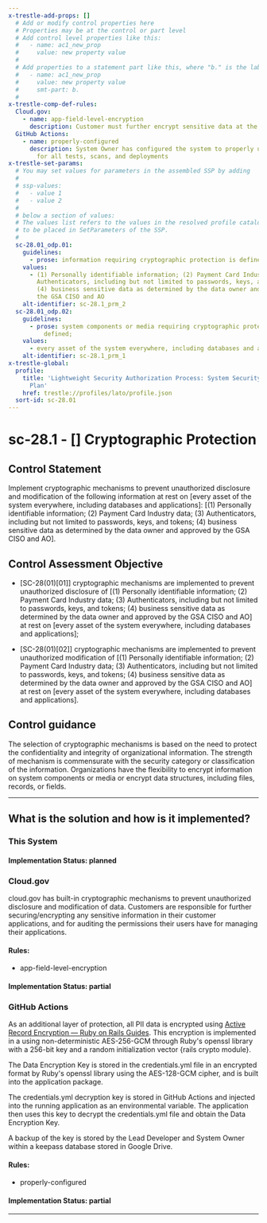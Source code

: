 ```yaml
---
x-trestle-add-props: []
  # Add or modify control properties here
  # Properties may be at the control or part level
  # Add control level properties like this:
  #   - name: ac1_new_prop
  #     value: new property value
  #
  # Add properties to a statement part like this, where "b." is the label of the target statement part
  #   - name: ac1_new_prop
  #     value: new property value
  #     smt-part: b.
  #
x-trestle-comp-def-rules:
  Cloud.gov:
    - name: app-field-level-encryption
      description: Customer must further encrypt sensitive data at the field level
  GitHub Actions:
    - name: properly-configured
      description: System Owner has configured the system to properly utilize CI/CD
        for all tests, scans, and deployments
x-trestle-set-params:
  # You may set values for parameters in the assembled SSP by adding
  #
  # ssp-values:
  #   - value 1
  #   - value 2
  #
  # below a section of values:
  # The values list refers to the values in the resolved profile catalog, and the ssp-values represent new values
  # to be placed in SetParameters of the SSP.
  #
  sc-28.01_odp.01:
    guidelines:
      - prose: information requiring cryptographic protection is defined;
    values:
      - (1) Personally identifiable information; (2) Payment Card Industry data; (3)
        Authenticators, including but not limited to passwords, keys, and tokens;
        (4) business sensitive data as determined by the data owner and approved by
        the GSA CISO and AO
    alt-identifier: sc-28.1_prm_2
  sc-28.01_odp.02:
    guidelines:
      - prose: system components or media requiring cryptographic protection is/are
          defined;
    values:
      - every asset of the system everywhere, including databases and applications
    alt-identifier: sc-28.1_prm_1
x-trestle-global:
  profile:
    title: 'Lightweight Security Authorization Process: System Security and Privacy
      Plan'
    href: trestle://profiles/lato/profile.json
  sort-id: sc-28.01
---
```


# sc-28.1 - \[\] Cryptographic Protection

## Control Statement

Implement cryptographic mechanisms to prevent unauthorized disclosure and modification of the following information at rest on [every asset of the system everywhere, including databases and applications]: [(1) Personally identifiable information; (2) Payment Card Industry data; (3) Authenticators, including but not limited to passwords, keys, and tokens; (4) business sensitive data as determined by the data owner and approved by the GSA CISO and AO].

## Control Assessment Objective

- \[SC-28(01)[01]\] cryptographic mechanisms are implemented to prevent unauthorized disclosure of [(1) Personally identifiable information; (2) Payment Card Industry data; (3) Authenticators, including but not limited to passwords, keys, and tokens; (4) business sensitive data as determined by the data owner and approved by the GSA CISO and AO] at rest on [every asset of the system everywhere, including databases and applications];

- \[SC-28(01)[02]\] cryptographic mechanisms are implemented to prevent unauthorized modification of [(1) Personally identifiable information; (2) Payment Card Industry data; (3) Authenticators, including but not limited to passwords, keys, and tokens; (4) business sensitive data as determined by the data owner and approved by the GSA CISO and AO] at rest on [every asset of the system everywhere, including databases and applications].

## Control guidance

The selection of cryptographic mechanisms is based on the need to protect the confidentiality and integrity of organizational information. The strength of mechanism is commensurate with the security category or classification of the information. Organizations have the flexibility to encrypt information on system components or media or encrypt data structures, including files, records, or fields.

______________________________________________________________________

## What is the solution and how is it implemented?

<!-- For implementation status enter one of: implemented, partial, planned, alternative, not-applicable -->

<!-- Note that the list of rules under ### Rules: is read-only and changes will not be captured after assembly to JSON -->

### This System

<!-- Add implementation prose for the main This System component for control: sc-28.1 -->

#### Implementation Status: planned

### Cloud.gov

cloud.gov has built-in cryptographic mechanisms to prevent unauthorized disclosure and modification of data. Customers are responsible for further securing/encrypting any sensitive information in their customer applications, and for auditing the permissions their users have for managing their applications.

#### Rules:

  - app-field-level-encryption

#### Implementation Status: partial

### GitHub Actions

As an additional layer of protection, all PII data is encrypted using [Active Record Encryption — Ruby on Rails Guides](https://guides.rubyonrails.org/active_record_encryption.html).
This encryption is implemented in a using non-deterministic AES-256-GCM through Ruby's openssl library with a 256-bit key and a random initialization vector {rails crypto module}.

The Data Encryption Key is stored in the credentials.yml file in an encrypted format by Ruby's openssl library using the AES-128-GCM cipher,
and is built into the application package.

The credentials.yml decryption key is stored in GitHub Actions and injected into the running application as an environmental variable. The application then uses this key
to decrypt the credentials.yml file and obtain the Data Encryption Key.

A backup of the key is stored by the Lead Developer and System Owner within a keepass database stored in Google Drive.

#### Rules:

  - properly-configured

#### Implementation Status: partial

______________________________________________________________________
